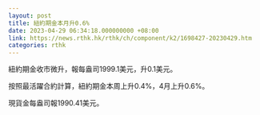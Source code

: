 ```yaml
---
layout: post
title: 紐約期金本月升0.6%
date: 2023-04-29 06:34:18.000000000 +08:00
link: https://news.rthk.hk/rthk/ch/component/k2/1698427-20230429.htm
categories: rthk
---
```


紐約期金收市微升，報每盎司1999.1美元，升0.1美元。

按照最活躍合約計算，紐約期金本周上升0.4%，4月上升0.6%。

現貨金每盎司報1990.41美元。

